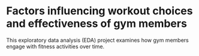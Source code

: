 # Factors influencing workout choices and effectiveness of gym members
This exploratory data analysis (EDA) project examines how gym members engage with fitness activities over time.
